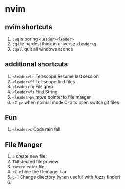 # nvim

## nvim shortcuts

1. `:wq` is boring `<leader><leader>`
1. `:q` the hardest think in universe `<leader>q`
1. `:qall` quit all windows at once

## additional shortcuts

1. `<leader>tr` Telescope Resume last session
2. `<leader>ff` Telescope find files
3. `<leader>fg` File grep
4. `<leader>fs` Find String
5. `<leader>pv` move pointer to file manger
6. `<C-p>` when normal mode C-p to open switch git files

## Fun

1.  `<leader>c` Code rain fall

## File Manger

1.  `a` create new file
2.  `TAB` slected file priview
3.  `return` enter file
4.  `<C-n` hide the filemager bar
5.  `C-]` Change directory (when usefull with fuzzy finder)
6.
